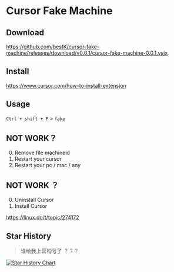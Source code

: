 # Cursor Fake Machine
## Download
https://github.com/bestK/cursor-fake-machine/releases/download/v0.0.1/cursor-fake-machine-0.0.1.vsix
## Install
https://www.cursor.com/how-to-install-extension

## Usage

`Ctrl + shift + P` > `fake` 

## NOT WORK？

0. Remove file machineid
1. Restart your cursor
2. Restart your pc / mac / any

## NOT WORK ？
 0. Uninstall Cursor
 1. Install Cursor


https://linux.do/t/topic/274172

## Star History

> 谁给我上营销号了 ？？？

[![Star History Chart](https://api.star-history.com/svg?repos=bestK/cursor-fake-machine&type=Date)](https://star-history.com/#bestK/cursor-fake-machine&Date)
